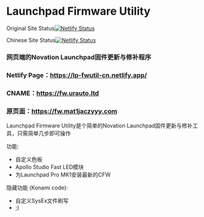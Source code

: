 # Launchpad Firmware Utility

Original Site Status[![Netlify Status](https://api.netlify.com/api/v1/badges/903cec3c-f36f-46c4-ad26-462392ebffbd/deploy-status)](https://app.netlify.com/sites/lp-firmware-utility/deploys)

Chinese Site Status[![Netlify Status](https://api.netlify.com/api/v1/badges/55f08dda-2919-4945-b5ab-36155c418e5e/deploy-status)](https://app.netlify.com/sites/lp-fwutil-cn/deploys)

### 网页端的Novation Launchpad固件更新与修补程序
### Netlify Page：https://lp-fwutil-cn.netlify.app/
### CNAME：https://fw.urauto.ltd
### 原页面：https://fw.mat1jaczyyy.com

Launchpad Firmware Utility是个简单的Novation Launchpad固件更新与修补工具，只需简单几步即可操作

功能:

* 自定义色板
* Apollo Studio Fast LED模块
* 为Launchpad Pro MK1安装最新的CFW

隐藏功能 (Konami code):

* 自定义SysEx文件刷写
* ;)
